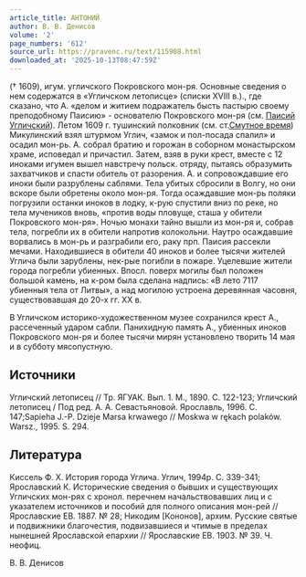 ```yaml
---
article_title: АНТОНИЙ
author: В. В. Денисов
volume: '2'
page_numbers: '612'
source_url: https://pravenc.ru/text/115908.html
downloaded_at: '2025-10-13T08:47:59Z'
---
```


(† 1609), игум. угличского Покровского мон-ря. Основные сведения о нем содержатся в «Угличском летописце» (списки XVIII в.)., где сказано, что А. «делом и житием подражатель бысть пастырю своему преподобному Паисию» - основателю Покровского мон-ря (см. [Паисий Угличский](<https://pravenc.ru/text/Паисий Угличский.html>)). Летом 1609 г. тушинский полковник (см. ст.[Смутное время](<https://pravenc.ru/text/Смутное время.html>)) Микулинский взял штурмом Углич, «замок и пол-посада спалил» и осадил мон-рь. А. собрал братию и горожан в соборном монастырском храме, исповедал и причастил. Затем, взяв в руки крест, вместе с 12 иноками игумен вышел навстречу польск. отряду, пытаясь образумить захватчиков и спасти обитель от разорения. А. и сопровождавшие его иноки были разрублены саблями. Тела убитых сбросили в Волгу, но они вскоре были обретены около мон-ря. Тогда осаждавшие мон-рь поляки погрузили останки иноков в лодку, к-рую спустили вниз по реке, но тела мучеников вновь, «против воды пловуще, сташа у обители Покровского мон-ря». Ночью монахи тайно вышли из мон-ря и, собрав тела, погребли их в обители напротив колокольни. Наутро осаждавшие ворвались в мон-рь и разграбили его, раку прп. Паисия рассекли мечами. Находившиеся в обители 40 иноков и более тысячи жителей Углича были зарублены, нек-рые погибли в пожаре. Уцелевшие жители города погребли убиенных. Впосл. поверх могилы был положен большой камень, на к-ром была сделана надпись: «В лето 7117 убиенныя тела от Литвы», а над могилою устроена деревянная часовня, существовавшая до 20-х гг. XX в.

В Угличском историко-художественном музее сохранился крест А., рассеченный ударом сабли. Панихидную память А., убиенных иноков Покровского мон-ря и более тысячи мирян установлено творить 14 мая и в субботу мясопустную.

## Источники

Угличский летописец // Тр. ЯГУАК. Вып. 1. М., 1890. С. 122-123; Угличский летописец / Под ред. А. А. Севастьяновой. Ярославль, 1996. С. 147;Sapieha J.-P. Dzieje Marsa krwawego // Moskwa w rękach polaków. Warsz., 1995. S. 294.

## Литература

Киссель Ф. Х. История города Углича. Углич, 1994р. С. 339-341; Ярославский К. Исторические сведения о бывших и существующих Угличских мон-рях с хронол. перечнем начальствовавших лиц и с указателем источников и пособий для полного описания мон-рей // Ярославские ЕВ. 1887. № 28; Никодим [Кононов], архим. Русские святые и подвижники благочестия, подвизавшиеся и чтимые в пределах нынешней Ярославской епархии // Ярославские ЕВ. 1903. № 39. Ч. неофиц.

В. В. Денисов
